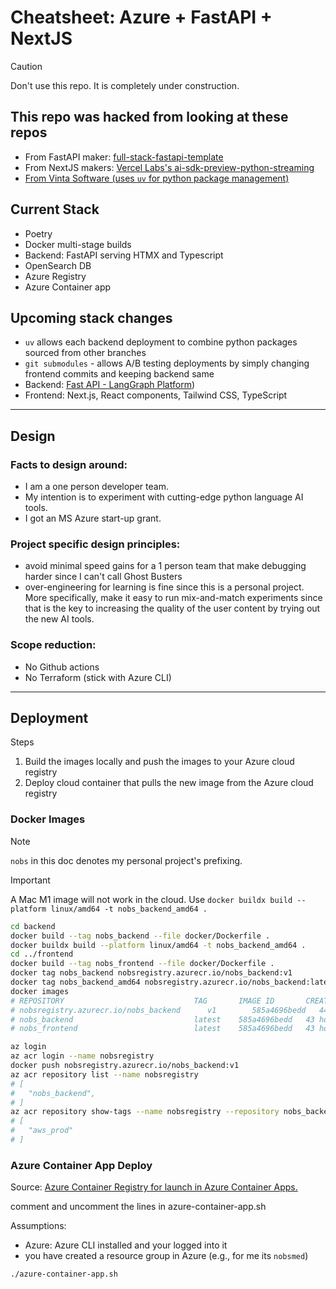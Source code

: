 # Cheatsheet: Azure + FastAPI + NextJS

> [!CAUTION]
> Don't use this repo. It is completely under construction.

## This repo was hacked from looking at these repos

-   From FastAPI maker: [full-stack-fastapi-template](https://github.com/fastapi/full-stack-fastapi-template)
-   From NextJS makers: [Vercel Labs's ai-sdk-preview-python-streaming](https://github.com/vercel-labs/ai-sdk-preview-python-streaming)
-   [From Vinta Software (uses `uv` for python package management)](https://github.com/vintasoftware/nextjs-fastapi-template)

## Current Stack

-   Poetry
-   Docker multi-stage builds
-   Backend: FastAPI serving HTMX and Typescript
-   OpenSearch DB
-   Azure Registry
-   Azure Container app

## Upcoming stack changes

-   `uv` allows each backend deployment to combine python packages sourced from other branches
-   `git submodules` - allows A/B testing deployments by simply changing frontend commits and keeping backend same
-   Backend: [Fast API - LangGraph Platform](https://www.langchain.com/langgraph-platform))
-   Frontend: Next.js, React components, Tailwind CSS, TypeScript

---

## Design

### Facts to design around:

-   I am a one person developer team.
-   My intention is to experiment with cutting-edge python language AI tools.
-   I got an MS Azure start-up grant.

### Project specific design principles:

-   avoid minimal speed gains for a 1 person team that make debugging harder since I can't call Ghost Busters
-   over-engineering for learning is fine since this is a personal project. More specifically, make it easy to run mix-and-match experiments since that is the key to increasing the quality of the user content by trying out the new AI tools.

### Scope reduction:

-   No Github actions
-   No Terraform (stick with Azure CLI)

---

## Deployment

Steps

1. Build the images locally and push the images to your Azure cloud registry
2. Deploy cloud container that pulls the new image from the Azure cloud registry

### Docker Images

> [!NOTE]  
> `nobs` in this doc denotes my personal project's prefixing.

> [!IMPORTANT]  
> A Mac M1 image will not work in the cloud. Use `docker buildx build --platform linux/amd64 -t nobs_backend_amd64 .`

```bash
cd backend
docker build --tag nobs_backend --file docker/Dockerfile .
docker buildx build --platform linux/amd64 -t nobs_backend_amd64 .
cd ../frontend
docker build --tag nobs_frontend --file docker/Dockerfile .
docker tag nobs_backend nobsregistry.azurecr.io/nobs_backend:v1
docker tag nobs_backend_amd64 nobsregistry.azurecr.io/nobs_backend:latest
docker images
# REPOSITORY                             TAG       IMAGE ID       CREATED        SIZE
# nobsregistry.azurecr.io/nobs_backend      v1        585a4696bedd   44 hours ago   197MB
# nobs_backend                           latest    585a4696bedd   43 hours ago   197MB
# nobs_frontend                          latest    585a4696bedd   43 hours ago   197MB

az login
az acr login --name nobsregistry
docker push nobsregistry.azurecr.io/nobs_backend:v1
az acr repository list --name nobsregistry
# [
#   "nobs_backend",
# ]
az acr repository show-tags --name nobsregistry --repository nobs_backend
# [
#   "aws_prod"
# ]
```

### Azure Container App Deploy

Source: [Azure Container Registry for launch in Azure Container Apps.](https://learn.microsoft.com/en-us/azure/container-instances/container-instances-tutorial-prepare-acr#create-azure-container-registry)

comment and uncomment the lines in azure-container-app.sh

Assumptions:

-   Azure: Azure CLI installed and your logged into it
-   you have created a resource group in Azure (e.g., for me its `nobsmed`)

```bash
./azure-container-app.sh
```
